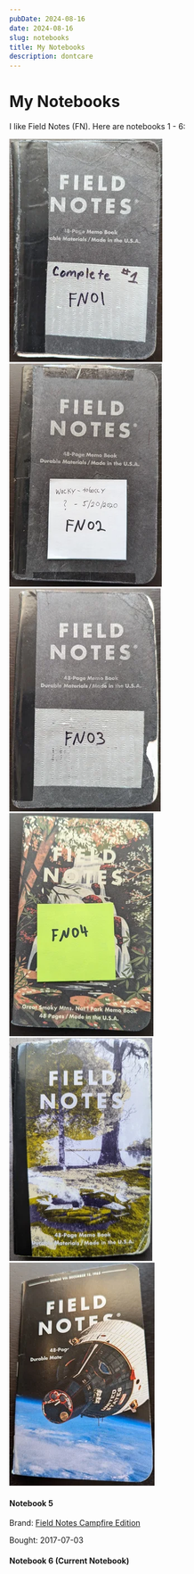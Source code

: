 ```yaml
---
pubDate: 2024-08-16
date: 2024-08-16
slug: notebooks
title: My Notebooks
description: dontcare
---
```


# My Notebooks

I like Field Notes (FN). Here are notebooks 1 - 6:

![FN01_small.webp](../../assets/FN01_small.webp)
![FN02_small.webp](../../assets/FN02_small.webp)
![FN03_small.webp](../../assets/FN03_small.webp)
![FN04_small.webp](../../assets/FN04_small.webp)
![FN05_small.webp](../../assets/FN05_small.webp)
![FN06_small.webp](../../assets/FN06_small.webp)

#### Notebook 5

Brand: [Field Notes Campfire Edition](https://fieldnotesbrand.com/products/campfire)

Bought: 2017-07-03

#### Notebook 6 (Current Notebook)
